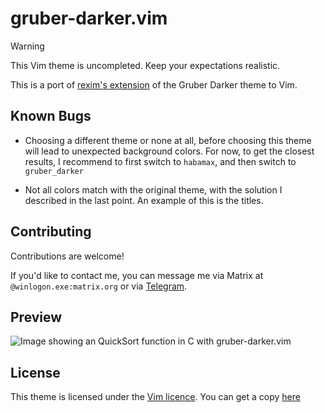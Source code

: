 # gruber-darker.vim

> [!WARNING]
> This Vim theme is uncompleted. Keep your expectations realistic.

This is a port of [rexim's
extension](https://github.com/rexim/gruber-darker-theme) of the Gruber Darker
theme to Vim.

## Known Bugs

  - Choosing a different theme or none at all, before choosing this theme will
    lead to unexpected background colors. For now, to get the closest results, I
    recommend to first switch to `habamax`, and then switch to `gruber_darker`

  - Not all colors match with the original theme, with the solution I described
    in the last point. An example of this is the titles.

## Contributing

Contributions are welcome\!

If you'd like to contact me, you can message me via Matrix at
`@winlogon.exe:matrix.org` or via [Telegram](https://t.me/winlogon3).

## Preview

![Image showing an QuickSort function in C with
gruber-darker.vim](images/image0.png)

## License

This theme is licensed under the [Vim licence](LICENSE.md). You can get a copy
[here](https://choosealicense.com/licenses/vim/)
